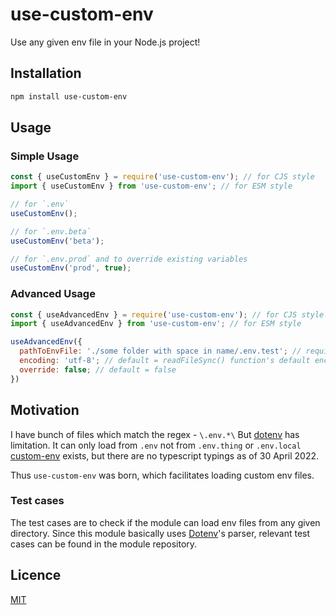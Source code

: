 # use-custom-env

Use any given env file in your Node.js project!

## Installation

```sh
npm install use-custom-env
```

## Usage

### Simple Usage

```js
const { useCustomEnv } = require('use-custom-env'); // for CJS style
import { useCustomEnv } from 'use-custom-env'; // for ESM style

// for `.env`
useCustomEnv();

// for `.env.beta`
useCustomEnv('beta');

// for `.env.prod` and to override existing variables
useCustomEnv('prod', true);
```

### Advanced Usage

```js
const { useAdvancedEnv } = require('use-custom-env'); // for CJS style
import { useAdvancedEnv } from 'use-custom-env'; // for ESM style

useAdvancedEnv({
  pathToEnvFile: './some folder with space in name/.env.test'; // required
  encoding: 'utf-8'; // default = readFileSync() function's default encoding argument
  override: false; // default = false
})
```

## Motivation

I have bunch of files which match the regex - `\.env.*\`
But [dotenv](https://www.npmjs.com/package/dotenv) has limitation. It can only load from `.env` not from `.env.thing` or `.env.local`
[custom-env](https://www.npmjs.com/package/custom-env) exists, but there are no typescript typings as of 30 April 2022.

Thus `use-custom-env` was born, which facilitates loading custom env files.

### Test cases

The test cases are to check if the module can load env files from any given directory.
Since this module basically uses [Dotenv](https://www.npmjs.com/package/dotenv)'s parser, relevant test cases can be found in the module repository.

## Licence

[MIT](./license)
